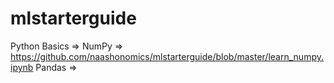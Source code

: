 # mlstarterguide

Python Basics => 
NumPy =>  https://github.com/naashonomics/mlstarterguide/blob/master/learn_numpy.ipynb 
Pandas => 

